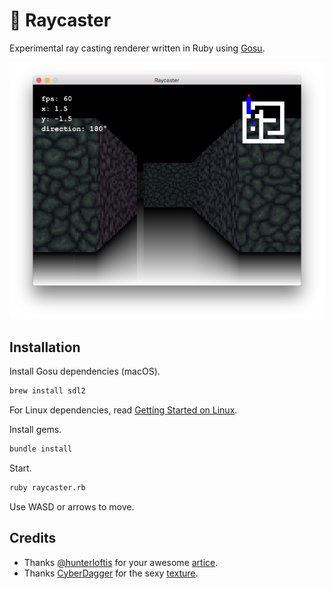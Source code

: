 # 🔆 Raycaster

Experimental ray casting renderer written in Ruby using [Gosu](https://www.libgosu.org/).

![Screenshot](assets/screenshot.png)

## Installation

Install Gosu dependencies (macOS).

```sh
brew install sdl2
```

For Linux dependencies, read [Getting Started on Linux](https://github.com/gosu/gosu/wiki/Getting-Started-on-Linux).

Install gems.

```sh
bundle install
```

Start.

```sh
ruby raycaster.rb
```

Use WASD or arrows to move.

## Credits

- Thanks [@hunterloftis](https://github.com/hunterloftis) for your awesome [artice](http://www.playfuljs.com/a-first-person-engine-in-265-lines/).
- Thanks [CyberDagger](http://cyberdagger.deviantart.com/) for the sexy [texture](http://cyberdagger.deviantart.com/art/Dark-Stone-Floor-Texture-301408108).
